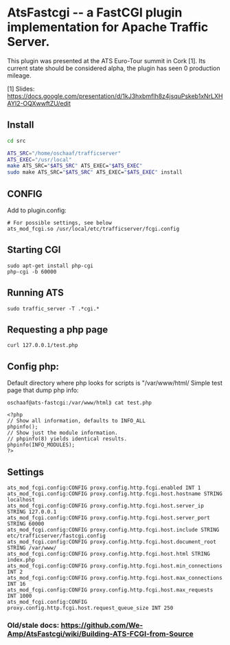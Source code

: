 # AtsFastcgi -- a FastCGI plugin implementation for Apache Traffic Server.

This plugin was presented at the ATS Euro-Tour summit in Cork [1]. Its current state
should be considered alpha, the plugin has seen 0 production mileage.

[1] Slides: https://docs.google.com/presentation/d/1kJ3hxbmflh8z4jsquPskeb1xNrLXHAYI2-OQXwwftZU/edit

## Install

```bash
cd src

ATS_SRC="/home/oschaaf/trafficserver"
ATS_EXEC="/usr/local"
make ATS_SRC="$ATS_SRC" ATS_EXEC="$ATS_EXEC"
sudo make ATS_SRC="$ATS_SRC" ATS_EXEC="$ATS_EXEC" install
```


## CONFIG

Add to plugin.config:
```
# For possible settings, see below
ats_mod_fcgi.so /usr/local/etc/trafficserver/fcgi.config
```

## Starting CGI

```
sudo apt-get install php-cgi
php-cgi -b 60000
```

## Running ATS

```
sudo traffic_server -T .*cgi.*
```

## Requesting a php page


```
curl 127.0.0.1/test.php
```

## Config php:

Default directory where php looks for scripts is "/var/www/html/
Simple test page that dump php info:

```
oschaaf@ats-fastcgi:/var/www/html⟫ cat test.php

<?php
// Show all information, defaults to INFO_ALL
phpinfo();
// Show just the module information.
// phpinfo(8) yields identical results.
phpinfo(INFO_MODULES);
?>
```

## Settings

```
ats_mod_fcgi.config:CONFIG proxy.config.http.fcgi.enabled INT 1
ats_mod_fcgi.config:CONFIG proxy.config.http.fcgi.host.hostname STRING localhost
ats_mod_fcgi.config:CONFIG proxy.config.http.fcgi.host.server_ip  STRING 127.0.0.1
ats_mod_fcgi.config:CONFIG proxy.config.http.fcgi.host.server_port STRING 60000
ats_mod_fcgi.config:CONFIG proxy.config.http.fcgi.host.include STRING etc/trafficserver/fastcgi.config
ats_mod_fcgi.config:CONFIG proxy.config.http.fcgi.host.document_root STRING /var/www/
ats_mod_fcgi.config:CONFIG proxy.config.http.fcgi.host.html STRING index.php
ats_mod_fcgi.config:CONFIG proxy.config.http.fcgi.host.min_connections INT 2
ats_mod_fcgi.config:CONFIG proxy.config.http.fcgi.host.max_connections INT 16
ats_mod_fcgi.config:CONFIG proxy.config.http.fcgi.host.max_requests INT 1000
ats_mod_fcgi.config:CONFIG proxy.config.http.fcgi.host.request_queue_size INT 250
```

### Old/stale docs: https://github.com/We-Amp/AtsFastcgi/wiki/Building-ATS-FCGI-from-Source
